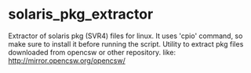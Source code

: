 # solaris_pkg_extractor
Extractor of solaris pkg (SVR4) files for linux.
It uses 'cpio' command, so make sure to install it before running the script.
Utility to extract pkg files downloaded from opencsw or other repository. like: http://mirror.opencsw.org/opencsw/
